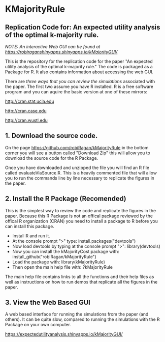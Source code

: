 # KMajorityRule
## Replication Code for: An expected utility analysis of the optimal k-majority rule.

*NOTE: An interactive Web GUI can be found at https://robiraganshinyapps.shinyapps.io/kMajorityGUI/*

This is the repository for the replication code for the paper "An expected utility analysis of the optimal k-majority rule." The code is packaged as a Package for R. It also contains information about accessing the web GUI. 

There are *three ways that you can review the simulations* associated with the paper. The first two assume you have R installed. R is a free software program and you can aquire the basic version at one of these mirrors:

http://cran.stat.ucla.edu

http://cran.case.edu

http://cran.wustl.edu

## 1. Download the source code.

On the page https://github.com/robiRagan/kMajorityRule in the bottom corner you will see a button called "Download Zip" this will allow you to download the source code for the R Package. 

Once you have downloaded and unzipped the file you will find an R file called evaluateViaSource.R. This is a heavily commented file that will allow you to run the commands line by line necessary to replicate the figures in the paper.

## 2. Install the R Package (Recomended)
This is the simplest way to review the code and replicate the figures in the paper. Because this R Package is not an offical package reviewed by the offical R organization (CRAN) you need to install a package to R before you can install this package.

* Install R and run it.
* At the console prompt ">" type: install.packages("devtools")
* Now load devtools by typing at the console prompt ">": library(devtools)
* Now you can install the kMajorityCost package with: install_github("robiRagan/kMajorityRule")
* Load the package with: library(kMajorityRule)
* Then open the main help file with: ?kMajorityRule

The main help file contains links to all the functions and their help files as well as instructions on how to run demos that replicate all the figures in the paper. 


## 3. View the Web Based GUI

A web based interface for running the simulations from the paper (and others). It can be quite slow, compared to running the simulations with the R Package on your own computer.

https://expectedutilityanalysis.shinyapps.io/kMajorityGUI/
